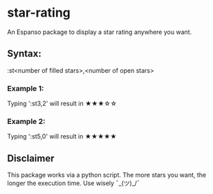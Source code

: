 # star-rating
An Espanso package to display a star rating anywhere you want.

## Syntax:
:st\<number of filled stars\>,\<number of open stars\>

### Example 1:
Typing ':st3,2' will result in ★★★☆☆

### Example 2:
Typing ':st5,0' will result in ★★★★★

## Disclaimer
This package works via a python script. The more stars you want, the longer the execution time. Use wisely ¯\_(ツ)_/¯
